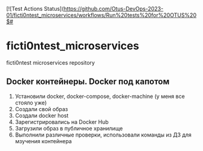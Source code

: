 [![Test Actions Status](https://github.com/Otus-DevOps-2023-01/ficti0ntest_microservices/workflows/Run%20tests%20for%20OTUS%20$#
# ficti0ntest_microservices
ficti0ntest microservices repository

## Docker контейнеры. Docker под капотом
1. Установили docker, docker-compose, docker-machine (у меня все стояло уже)
2. Создали свой образ
3. Создали docker host
4. Зарегистрировались на Docker Hub
5. Загрузили образ в публичное хранилище
6. Выполнили различные проверки, использовали команды из ДЗ для мзучения контейнера
